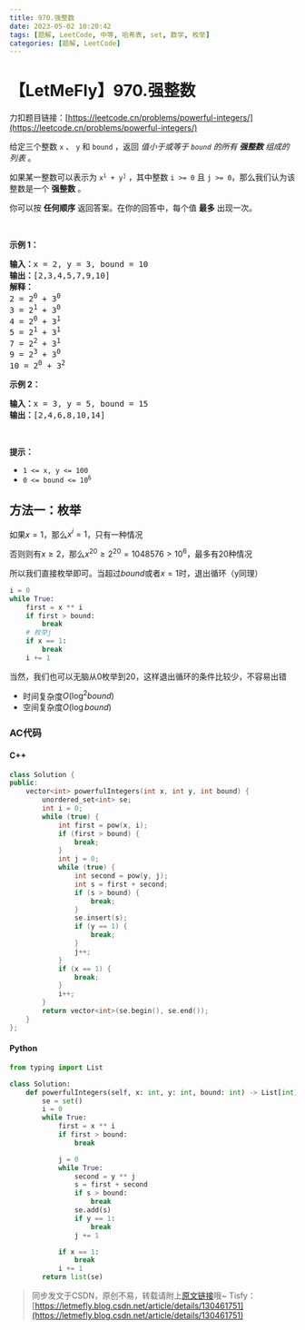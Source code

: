 ```yaml
---
title: 970.强整数
date: 2023-05-02 10:20:42
tags: [题解, LeetCode, 中等, 哈希表, set, 数学, 枚举]
categories: [题解, LeetCode]
---
```


# 【LetMeFly】970.强整数

力扣题目链接：[https://leetcode.cn/problems/powerful-integers/](https://leetcode.cn/problems/powerful-integers/)

<p>给定三个整数 <code>x</code>&nbsp;、&nbsp;<code>y</code>&nbsp;和<em>&nbsp;</em><code>bound</code><em>&nbsp;</em>，返回 <em>值小于或等于&nbsp;<code>bound</code>&nbsp;的所有&nbsp;<strong>强整数</strong>&nbsp;组成的列表</em>&nbsp;。</p>

<p>如果某一整数可以表示为&nbsp;<code>x<sup>i</sup>&nbsp;+ y<sup>j</sup></code>&nbsp;，其中整数&nbsp;<code>i &gt;= 0</code> 且&nbsp;<code>j &gt;= 0</code>，那么我们认为该整数是一个&nbsp;<strong>强整数</strong>&nbsp;。</p>

<p>你可以按 <strong>任何顺序</strong> 返回答案。在你的回答中，每个值 <strong>最多</strong> 出现一次。</p>

<p>&nbsp;</p>

<p><strong>示例 1：</strong></p>

<pre>
<strong>输入：</strong>x = 2, y = 3, bound = 10
<strong>输出：</strong>[2,3,4,5,7,9,10]
<strong>解释： </strong>
2 = 2<sup>0</sup> + 3<sup>0</sup>
3 = 2<sup>1</sup> + 3<sup>0</sup>
4 = 2<sup>0</sup> + 3<sup>1</sup>
5 = 2<sup>1</sup> + 3<sup>1</sup>
7 = 2<sup>2</sup> + 3<sup>1</sup>
9 = 2<sup>3</sup> + 3<sup>0</sup>
10 = 2<sup>0</sup> + 3<sup>2</sup></pre>

<p><strong>示例&nbsp;2：</strong></p>

<pre>
<strong>输入：</strong>x = 3, y = 5, bound = 15
<strong>输出：</strong>[2,4,6,8,10,14]
</pre>

<p>&nbsp;</p>

<p><strong>提示：</strong></p>

<ul>
	<li><code>1 &lt;= x, y &lt;= 100</code></li>
	<li><code>0 &lt;= bound &lt;= 10<sup>6</sup></code></li>
</ul>


    
## 方法一：枚举

如果$x = 1$，那么$x^i=1$，只有一种情况

否则则有$x\geq2$，那么$x^{20}\geq2^{20}=1048576\gt10^6$，最多有20种情况

所以我们直接枚举即可。当超过$bound$或者$x=1$时，退出循环（y同理）

```python
i = 0
while True:
    first = x ** i
    if first > bound:
        break
    # 枚举j
    if x == 1:
        break
    i += 1
```

当然，我们也可以无脑从0枚举到20，这样退出循环的条件比较少，不容易出错

+ 时间复杂度$O(\log^2bound)$
+ 空间复杂度$O(\log bound)$

### AC代码

#### C++

```cpp
class Solution {
public:
    vector<int> powerfulIntegers(int x, int y, int bound) {
        unordered_set<int> se;
        int i = 0;
        while (true) {
            int first = pow(x, i);
            if (first > bound) {
                break;
            }
            int j = 0;
            while (true) {
                int second = pow(y, j);
                int s = first + second;
                if (s > bound) {
                    break;
                }
                se.insert(s);
                if (y == 1) {
                    break;
                }
                j++;
            }
            if (x == 1) {
                break;
            }
            i++;
        }
        return vector<int>(se.begin(), se.end());
    }
};
```

#### Python

```python
from typing import List

class Solution:
    def powerfulIntegers(self, x: int, y: int, bound: int) -> List[int]:
        se = set()
        i = 0
        while True:
            first = x ** i
            if first > bound:
                break

            j = 0
            while True:
                second = y ** j
                s = first + second
                if s > bound:
                    break
                se.add(s)
                if y == 1:
                    break
                j += 1

            if x == 1:
                break
            i += 1
        return list(se)
```

> 同步发文于CSDN，原创不易，转载请附上[原文链接](https://blog.letmefly.xyz/2023/05/02/LeetCode%200970.%E5%BC%BA%E6%95%B4%E6%95%B0/)哦~
> Tisfy：[https://letmefly.blog.csdn.net/article/details/130461751](https://letmefly.blog.csdn.net/article/details/130461751)
